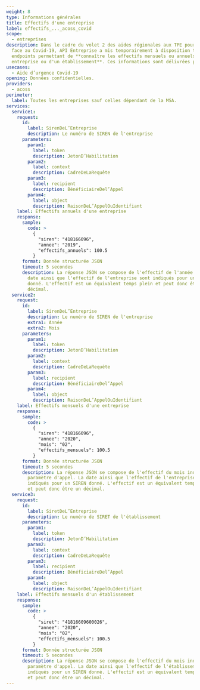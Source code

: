 ```yaml
---
weight: 8
type: Informations générales
title: Effectifs d'une entreprise
label: effectifs_..._acoss_covid
scope:
  - entreprises
description: Dans le cadre du volet 2 des aides régionales aux TPE pour faire
  face au Covid-19, API Entreprise a mis temporairement à disposition trois
  endpoints permettant de **connaître les effectifs mensuels ou annuels d'une
  entreprise ou d'un établissement**. Ces informations sont délivrées par l'agence centrale des organismes de la sécurité sociale (ACOSS).
usecases:
  - Aide d’urgence Covid-19
opening: Données confidentielles.
providers:
  - acoss
perimeter:
  label: Toutes les entreprises sauf celles dépendant de la MSA.
services:
  service1:
    request:
      id:
        label: SirenDeL’Entreprise
        description: Le numéro de SIREN de l'entreprise
      parameters:
        param1:
          label: token
          description: JetonD’Habilitation
        param2:
          label: context
          description: CadreDeLaRequête
        param3:
          label: recipient
          description: BénéficiaireDel’Appel
        param4:
          label: object
          description: RaisonDeL’AppelOuIdentifiant
    label: Effectifs annuels d'une entreprise
    response:
      sample:
        code: >
          {
            "siren": "418166096",
            "annee": "2019",
            "effectifs_annuels": 100.5
          }
      format: Donnée structurée JSON
      timeout: 5 secondes
      description: La réponse JSON se compose de l'effectif de l'année précédente. La
        date ainsi que l'effectif de l'entreprise sont indiqués pour un SIREN
        donné. L'effectif est un équivalent temps plein et peut donc être un
        décimal.
  service2:
    request:
      id:
        label: SirenDeL’Entreprise
        description: Le numéro de SIREN de l'entreprise
        extra1: Année
        extra2: Mois
      parameters:
        param1:
          label: token
          description: JetonD’Habilitation
        param2:
          label: context
          description: CadreDeLaRequête
        param3:
          label: recipient
          description: BénéficiaireDel’Appel
        param4:
          label: object
          description: RaisonDeL’AppelOuIdentifiant
    label: Effectifs mensuels d'une entreprise
    response:
      sample:
        code: >
          {
            "siren": "418166096",
            "annee": "2020",
            "mois": "02",
            "effectifs_mensuels": 100.5
          }
      format: Donnée structurée JSON
      timeout: 5 secondes
      description: La réponse JSON se compose de l'effectif du mois indiqué en
        paramètre d'appel. La date ainsi que l'effectif de l'entreprise sont
        indiqués pour un SIREN donné. L'effectif est un équivalent temps plein
        et peut donc être un décimal.
  service3:
    request:
      id:
        label: SiretDeL’Entreprise
        description: Le numéro de SIRET de l'établissement
      parameters:
        param1:
          label: token
          description: JetonD’Habilitation
        param2:
          label: context
          description: CadreDeLaRequête
        param3:
          label: recipient
          description: BénéficiaireDel’Appel
        param4:
          label: object
          description: RaisonDeL’AppelOuIdentifiant
    label: Effectifs mensuels d'un établissement
    response:
      sample:
        code: >
          {
            "siret": "41816609600026",
            "annee": "2020",
            "mois": "02",
            "effectifs_mensuels": 100.5
          }
      format: Donnée structurée JSON
      timeout: 5 secondes
      description: La réponse JSON se compose de l'effectif du mois indiqué en
        paramètre d'appel. La date ainsi que l'effectif de l'établissement sont
        indiqués pour un SIREN donné. L'effectif est un équivalent temps plein
        et peut donc être un décimal.
---
```

